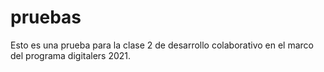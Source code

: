 # pruebas

Esto es una prueba para la clase 2
de desarrollo colaborativo en el marco
del programa digitalers 2021.
